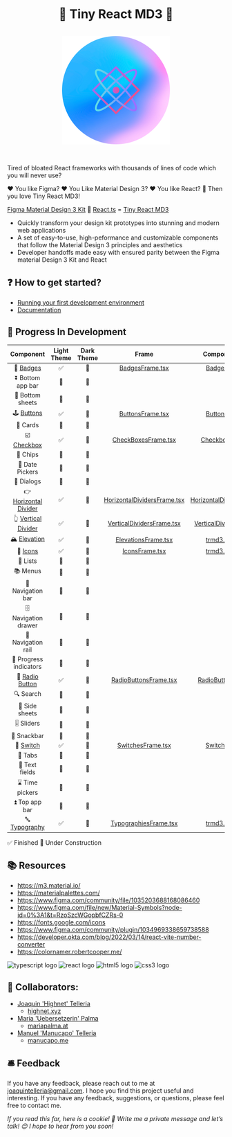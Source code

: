 <h1 align="center">
🐝 Tiny React MD3 🐝
<div align="center""> 
<br/>
<img src="/Tiny-React-MD3/src/assets/tiny-react-md3-logo.png" width="250px"/>  
</div>
<h1>

##

Tired of bloated React frameworks with thousands of lines of code which you will never use?

❤️ You like Figma? ❤️ You Like Material Design 3? ❤️ You like React? 🐝 Then you love Tiny React MD3!

[Figma Material Design 3 Kit](https://www.figma.com/community/file/1035203688168086460) 🤝 [React.ts](https://developer.okta.com/blog/2022/03/14/react-vite-number-converter) = [Tiny React MD3](https://github.com/highnet/Tiny-React-MD3/)

- Quickly transform your design kit prototypes into stunning and modern web applications
- A set of easy-to-use, high-peformance and customizable components that follow the Material Design 3 principles and aesthetics
- Developer handoffs made easy with ensured parity between the Figma material Design 3 Kit and React

## ❓ How to get started?

- [Running your first development environment](https://github.com/highnet/Tiny-React-MD3/blob/master/Tiny-React-MD3/readme.md#-running-your-first-development-environment)
- [Documentation](https://github.com/highnet/Tiny-React-MD3/blob/master/Tiny-React-MD3/src/readme.md)

## 🚧 Progress In Development

|                                                            Component                                                            | Light Theme | Dark Theme |                                                                            Frame                                                                            |                                                                 Component                                                                 |
| :-----------------------------------------------------------------------------------------------------------------------------: | :---------: | :--------: | :---------------------------------------------------------------------------------------------------------------------------------------------------------: | :---------------------------------------------------------------------------------------------------------------------------------------: |
|             📛 [Badges](https://github.com/highnet/Tiny-React-MD3/blob/master/Tiny-React-MD3/src/readme.md#-badge)              |     ✅      |     🚧     |                  [BadgesFrame.tsx](https://github.com/highnet/Tiny-React-MD3/blob/master/Tiny-React-MD3/src/Button/Frame/ButtonsFrame.tsx)                  |                   [Badge.tsx](https://github.com/highnet/Tiny-React-MD3/blob/master/Tiny-React-MD3/src/Badge/Badge.tsx)                   |
|                                                        ⏬ Bottom app bar                                                        |     🚧      |     🚧     |                                                                                                                                                             |                                                                                                                                           |
|                                                        🔽 Bottom sheets                                                         |     🚧      |     🚧     |                                                                                                                                                             |                                                                                                                                           |
|       🕹️ [Buttons](https://github.com/highnet/Tiny-React-MD3/blob/master/Tiny-React-MD3/src/readme.md#%EF%B8%8F-buttons)        |     ✅      |     🚧     |                 [ButtonsFrame.tsx](https://github.com/highnet/Tiny-React-MD3/blob/master/Tiny-React-MD3/src/Button/Frame/ButtonsFrame.tsx)                  |                 [Button.tsx](https://github.com/highnet/Tiny-React-MD3/blob/master/Tiny-React-MD3/src/Button/Button.tsx)                  |
|                                                             🪪 Cards                                                             |     🚧      |     🚧     |                                                                                                                                                             |                                                                                                                                           |
|      ☑️ [Checkbox](https://github.com/highnet/Tiny-React-MD3/blob/master/Tiny-React-MD3/src/readme.md#%EF%B8%8F-checkbox)       |     ✅      |     🚧     |             [CheckBoxesFrame.tsx](https://github.com/highnet/Tiny-React-MD3/blob/master/Tiny-React-MD3/src/Checkbox/Frame/CheckboxesFrame.tsx)              |              [Checkbox.tsx](https://github.com/highnet/Tiny-React-MD3/blob/master/Tiny-React-MD3/src/Checkbox/Checkbox.tsx)               |
|                                                            🍪 Chips                                                             |     🚧      |     🚧     |                                                                                                                                                             |                                                                                                                                           |
|                                                         📅 Date Pickers                                                         |     🚧      |     🚧     |                                                                                                                                                             |                                                                                                                                           |
|                                                           💬 Dialogs                                                            |     🚧      |     🚧     |                                                                                                                                                             |                                                                                                                                           |
| 👉 [Horizontal Divider](https://github.com/highnet/Tiny-React-MD3/blob/master/Tiny-React-MD3/src/readme.md#-horizontal-divider) |     ✅      |     🚧     | [HorizontalDividersFrame.tsx](https://github.com/highnet/Tiny-React-MD3/blob/master/Tiny-React-MD3/src/HorizontalDivider/Frame/HorizontalDividersFrame.tsx) | [HorizontalDivider.tsx](https://github.com/highnet/Tiny-React-MD3/blob/master/Tiny-React-MD3/src/HorizontalDivider/HorizontalDivider.tsx) |
|   👆 [Vertical Divider](https://github.com/highnet/Tiny-React-MD3/blob/master/Tiny-React-MD3/src/readme.md#-vertical-divider)   |     ✅      |     🚧     |    [VerticalDividersFrame.tsx](https://github.com/highnet/Tiny-React-MD3/blob/master/Tiny-React-MD3/src/VerticalDivider/Frame/VerticalDividersFrame.tsx)    |    [VerticalDivider.tsx](https://github.com/highnet/Tiny-React-MD3/blob/master/Tiny-React-MD3/src/VerticalDivider/VerticalDivider.tsx)    |
|     🏔️ [Elevation](https://github.com/highnet/Tiny-React-MD3/blob/master/Tiny-React-MD3/src/readme.md#%EF%B8%8F-elevation)      |     ✅      |     🚧     |             [ElevationsFrame.tsx](https://github.com/highnet/Tiny-React-MD3/blob/master/Tiny-React-MD3/src/Elevation/Frame/ElevationsFrame.tsx)             |                      [trmd3.css](https://github.com/highnet/Tiny-React-MD3/blob/master/Tiny-React-MD3/src/trmd3.css)                      |
|              💟 [Icons](https://github.com/highnet/Tiny-React-MD3/blob/master/Tiny-React-MD3/src/readme.md#-icons)              |     ✅      |     🚧     |                    [IconsFrame.tsx](https://github.com/highnet/Tiny-React-MD3/blob/master/Tiny-React-MD3/src/Icon/Frame/IconsFrame.tsx)                     |                      [trmd3.css](https://github.com/highnet/Tiny-React-MD3/blob/master/Tiny-React-MD3/src/trmd3.css)                      |
|                                                            📝 Lists                                                             |     🚧      |     🚧     |                                                                                                                                                             |                                                                                                                                           |
|                                                            📚 Menus                                                             |     🚧      |     🚧     |                                                                                                                                                             |                                                                                                                                           |
|                                                        🧭 Navigation bar                                                        |     🚧      |     🚧     |                                                                                                                                                             |                                                                                                                                           |
|                                                      🗄️ Navigation drawer                                                       |     🚧      |     🚧     |                                                                                                                                                             |                                                                                                                                           |
|                                                       🚈 Navigation rail                                                        |     🚧      |     🚧     |                                                                                                                                                             |                                                                                                                                           |
|                                                     🔄 Progress indicators                                                      |     🚧      |     🚧     |                                                                                                                                                             |                                                                                                                                           |
|            🔘 [Radio Button](https://github.com/highnet/Tiny-React-MD3/tree/master/Tiny-React-MD3/src#-radio-button)            |     ✅      |     🚧     |        [RadioButtonsFrame.tsx](https://github.com/highnet/Tiny-React-MD3/blob/master/Tiny-React-MD3/src/Radio%20Button/Frame/RadioButtonsFrame.tsx)         |        [RadioButton.tsx](https://github.com/highnet/Tiny-React-MD3/blob/master/Tiny-React-MD3/src/Radio%20Button/RadioButton.tsx)         |
|                                                            🔍 Search                                                            |     🚧      |     🚧     |                                                                                                                                                             |                                                                                                                                           |
|                                                         📑 Side sheets                                                          |     🚧      |     🚧     |                                                                                                                                                             |
|                                                           🎚️ Sliders                                                            |     🚧      |     🚧     |                                                                                                                                                             |                                                                                                                                           |
|                                                           🥨 Snackbar                                                           |     🚧      |     🚧     |                                                                                                                                                             |                                                                                                                                           |
|             🔦 [Switch](https://github.com/highnet/Tiny-React-MD3/blob/master/Tiny-React-MD3/src/readme.md#-switch)             |     ✅      |     🚧     |                [SwitchesFrame.tsx](https://github.com/highnet/Tiny-React-MD3/blob/master/Tiny-React-MD3/src/Switch/Frame/SwitchesFrame.tsx)                 |                 [Switch.tsx](https://github.com/highnet/Tiny-React-MD3/blob/master/Tiny-React-MD3/src/Switch/Switch.tsx)                  |
|                                                             📑 Tabs                                                             |     🚧      |     🚧     |                                                                                                                                                             |                                                                                                                                           |
|                                                         📜 Text fields                                                          |     🚧      |     🚧     |                                                                                                                                                             |                                                                                                                                           |
|                                                         ⌛ Time pickers                                                         |     🚧      |     🚧     |                                                                                                                                                             |                                                                                                                                           |
|                                                         ⏫ Top app bar                                                          |     🚧      |     🚧     |                                                                                                                                                             |                                                                                                                                           |
|         🔤 [Typography](https://github.com/highnet/Tiny-React-MD3/blob/master/Tiny-React-MD3/src/readme.md#-typography)         |     ✅      |     🚧     |          [TypographiesFrame.tsx](https://github.com/highnet/Tiny-React-MD3/blob/master/Tiny-React-MD3/src/Typography/Frame/TypographiesFrame.tsx)           |                      [trmd3.css](https://github.com/highnet/Tiny-React-MD3/blob/master/Tiny-React-MD3/src/trmd3.css)                      |

✅ Finished
🚧 Under Construction

## 📚 Resources

- https://m3.material.io/
- https://materialpalettes.com/
- https://www.figma.com/community/file/1035203688168086460
- https://www.figma.com/file/new/Material-Symbols?node-id=0%3A1&t=RzoSzcWGopbfCZRs-0
- https://fonts.google.com/icons
- https://www.figma.com/community/plugin/1034969338659738588
- https://developer.okta.com/blog/2022/03/14/react-vite-number-converter
- https://colornamer.robertcooper.me/

<div align="left">
  <img src="https://cdn.jsdelivr.net/gh/devicons/devicon/icons/typescript/typescript-original.svg" height="40" width="52" alt="typescript logo"  />
  <img src="https://cdn.jsdelivr.net/gh/devicons/devicon/icons/react/react-original.svg" height="40" width="52" alt="react logo"  />
  <img src="https://cdn.jsdelivr.net/gh/devicons/devicon/icons/html5/html5-original.svg" height="40" width="52" alt="html5 logo"  />
  <img src="https://cdn.jsdelivr.net/gh/devicons/devicon/icons/css3/css3-original.svg" height="40" width="52" alt="css3 logo"  />
</div>

###

## 👥 Collaborators:

- [Joaquin 'Highnet' Telleria](https://www.linkedin.com/in/joaquin-telleria-57957aa5/)
  - [highnet.xyz](https://www.highnet.xyz)
- [Maria 'Uebersetzerin' Palma](https://www.linkedin.com/in/maria-palma-a9a101189/)
  - [mariapalma.at](https://mariapalma.at/)
- [Manuel 'Manucapo' Telleria](https://manucapo.me/)
  - [manucapo.me](https://manucapo.me/)

## 🛎️ Feedback

If you have any feedback, please reach out to me at joaquintelleria@gmail.com.
I hope you find this project useful and interesting. If you have any feedback, suggestions, or questions, please feel free to contact me.

<i>If you read this far, here is a cookie! 🍪 Write me a private message and let’s talk! 😊 I hope to hear from you soon!</i>
